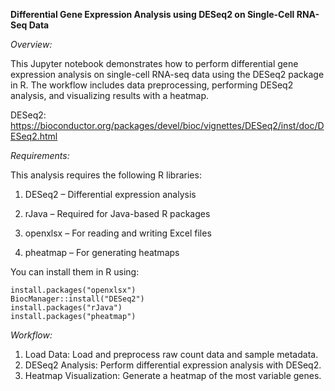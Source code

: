 **Differential Gene Expression Analysis using DESeq2 on Single-Cell RNA-Seq Data**


*Overview:*

This Jupyter notebook demonstrates how to perform differential gene expression analysis on single-cell RNA-seq data using the DESeq2 package in R. The workflow includes data preprocessing, performing DESeq2 analysis, and visualizing results with a heatmap.



DESeq2: https://bioconductor.org/packages/devel/bioc/vignettes/DESeq2/inst/doc/DESeq2.html


*Requirements:*

This analysis requires the following R libraries:

1) DESeq2 – Differential expression analysis

2) rJava – Required for Java-based R packages

3) openxlsx – For reading and writing Excel files

4) pheatmap – For generating heatmaps


You can install them in R using:

```
install.packages("openxlsx")
BiocManager::install("DESeq2")
install.packages("rJava")
install.packages("pheatmap")
```

*Workflow:*
1) Load Data: Load and preprocess raw count data and sample metadata.
2) DESeq2 Analysis: Perform differential expression analysis with DESeq2.
3) Heatmap Visualization: Generate a heatmap of the most variable genes.
